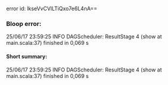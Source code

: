 error id: lkseVvCVlLTiQxo7e6L4nA==
### Bloop error:

25/06/17 23:59:25 INFO DAGScheduler: ResultStage 4 (show at main.scala:37) finished in 0,069 s
#### Short summary: 

25/06/17 23:59:25 INFO DAGScheduler: ResultStage 4 (show at main.scala:37) finished in 0,069 s